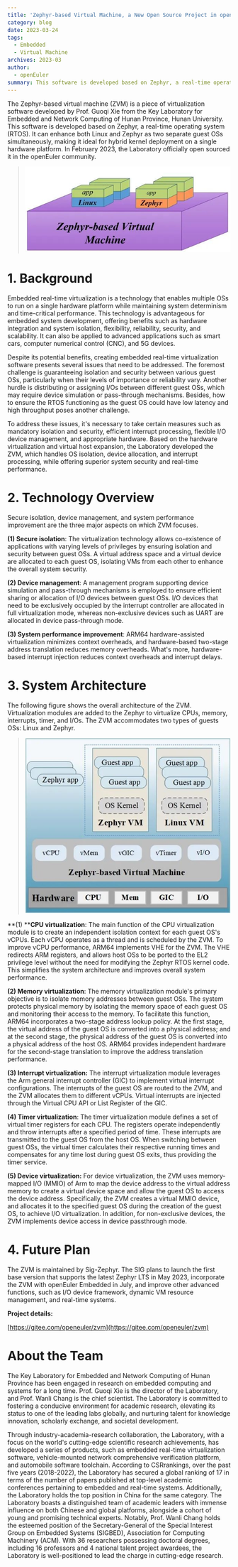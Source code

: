 ```yaml
---
title: 'Zephyr-based Virtual Machine, a New Open Source Project in openEuler'
category: blog
date: 2023-03-24
tags:
  - Embedded
  - Virtual Machine
archives: 2023-03
author:
  - openEuler
summary: This software is developed based on Zephyr, a real-time operating system (RTOS). It can enhance both Linux and Zephyr as two separate guest OSs simultaneously, making it ideal for hybrid kernel deployment on a single hardware platform.
---
```



The Zephyr-based virtual machine (ZVM) is a piece of virtualization software developed by Prof. Guoqi Xie from the Key Laboratory for Embedded and Network Computing of Hunan Province, Hunan University. This software is developed based on Zephyr, a real-time operating system (RTOS). It can enhance both Linux and Zephyr as two separate guest OSs simultaneously, making it ideal for hybrid kernel deployment on a single hardware platform. In February 2023, the Laboratory officially open sourced it in the openEuler community.


>![](./media/image1.jpeg)

# 1. Background

Embedded real-time virtualization is a technology that enables multiple OSs to run on a single hardware platform while maintaining system determinism and time-critical performance. This technology is advantageous for embedded system development, offering benefits such as hardware integration and system isolation, flexibility, reliability, security, and scalability. It can also be applied to advanced applications such as smart cars, computer numerical control (CNC), and 5G devices.

Despite its potential benefits, creating embedded real-time virtualization software presents several issues that need to be addressed. The foremost challenge is guaranteeing isolation and security between various guest OSs, particularly when their levels of importance or reliability vary. Another hurdle is distributing or assigning I/Os between different guest OSs, which may require device simulation or pass-through mechanisms. Besides, how to ensure the RTOS functioning as the guest OS could have low latency and high throughput poses another challenge. 

To address these issues, it's necessary to take certain measures such as mandatory isolation and security, efficient interrupt processing, flexible I/O device management, and appropriate hardware. Based on the hardware virtualization and virtual host expansion, the Laboratory developed the ZVM, which handles OS isolation, device allocation, and interrupt processing, while offering superior system security and real-time performance.

# 2. Technology Overview

Secure isolation, device management, and system performance improvement are the three major aspects on which ZVM focuses.

**(1) Secure isolation**: The virtualization technology allows co-existence of applications with varying levels of privileges by ensuring isolation and security between guest OSs. A virtual address space and a virtual device are allocated to each guest OS, isolating VMs from each other to enhance the overall system security.

**(2) Device management**: A management program supporting device simulation and pass-through mechanisms is employed to ensure efficient sharing or allocation of I/O devices between guest OSs. I/O devices that need to be exclusively occupied by the interrupt controller are allocated in full virtualization mode, whereas non-exclusive devices such as UART are allocated in device pass-through mode.

**(3) System performance improvement**: ARM64 hardware-assisted virtualization minimizes context overheads, and hardware-based two-stage address translation reduces memory overheads. What's more, hardware-based interrupt injection reduces context overheads and interrupt delays.

# 3. System Architecture

The following figure shows the overall architecture of the ZVM. Virtualization modules are added to the Zephyr to virtualize CPUs, memory, interrupts, timer, and I/Os. The ZVM accommodates two types of guests OSs: Linux and Zephyr.

>![](./media/image2.jpeg)

**(1) ****CPU virtualization**: The main function of the CPU virtualization module is to create an independent isolation context for each guest OS's vCPUs. Each vCPU operates as a thread and is scheduled by the ZVM. To improve vCPU performance, ARM64 implements VHE for the ZVM. The VHE redirects ARM registers, and allows host OSs to be ported to the EL2 privilege level without the need for modifying the Zephyr RTOS kernel code. This simplifies the system architecture and improves overall system performance.

**(2) Memory virtualization**: The memory virtualization module's primary objective is to isolate memory addresses between guest OSs. The system protects physical memory by isolating the memory space of each guest OS and monitoring their access to the memory. To facilitate this function, ARM64 incorporates a two-stage address lookup policy. At the first stage, the virtual address of the guest OS is converted into a physical address; and at the second stage, the physical address of the guest OS is converted into a physical address of the host OS. ARM64 provides independent hardware for the second-stage translation to improve the address translation performance.

**(3) Interrupt virtualization:** The interrupt virtualization module leverages the Arm general interrupt controller (GIC) to implement virtual interrupt configurations. The interrupts of the guest OS are routed to the ZVM, and the ZVM allocates them to different vCPUs. Virtual interrupts are injected through the Virtual CPU API or List Register of the GIC.

**(4) Timer virtualization**: The timer virtualization module defines a set of virtual timer registers for each CPU. The registers operate independently and throw interrupts after a specified period of time. These interrupts are transmitted to the guest OS from the host OS. When switching between guest OSs, the virtual timer calculates their respective running times and compensates for any time lost during guest OS exits, thus providing the timer service.

**(5) Device virtualization:** For device virtualization, the ZVM uses memory-mapped I/O (MMIO) of Arm to map the device address to the virtual address memory to create a virtual device space and allow the guest OS to access the device address. Specifically, the ZVM creates a virtual MMIO device, and allocates it to the specified guest OS during the creation of the guest OS, to achieve I/O virtualization. In addition, for non-exclusive devices, the ZVM implements device access in device passthrough mode.

# 4. Future Plan

The ZVM is maintained by Sig-Zephyr. The SIG plans to launch the first base version that supports the latest Zephyr LTS in May 2023, incorporate the ZVM with openEuler Embedded in July, and improve other advanced functions, such as I/O device framework, dynamic VM resource management, and real-time systems.

**Project details:**

[https://gitee.com/openeuler/zvm](https://gitee.com/openeuler/zvm)

# About the Team

The Key Laboratory for Embedded and Network Computing of Hunan Province has been engaged in research on embedded computing and systems for a long time. Prof. Guoqi Xie is the director of the Laboratory, and Prof. Wanli Chang is the chief scientist. The Laboratory is committed to fostering a conducive environment for academic research, elevating its status to one of the leading labs globally, and nurturing talent for knowledge innovation, scholarly exchange, and societal development.

Through industry-academia-research collaboration, the Laboratory, with a focus on the world's cutting-edge scientific research achievements, has developed a series of products, such as embedded real-time virtualization software, vehicle-mounted network comprehensive verification platform, and automobile software toolchain. According to CSRrankings, over the past five years (2018-2022), the Laboratory has secured a global ranking of 17 in terms of the number of papers published at top-level academic conferences pertaining to embedded and real-time systems. Additionally, the Laboratory holds the top position in China for the same category. The Laboratory boasts a distinguished team of academic leaders with immense influence on both Chinese and global platforms, alongside a cohort of young and promising technical experts. Notably, Prof. Wanli Chang holds the esteemed position of the Secretary-General of the Special Interest Group on Embedded Systems (SIGBED), Association for Computing Machinery (ACM). With 36 researchers possessing doctoral degrees, including 16 professors and 4 national talent project awardees, the Laboratory is well-positioned to lead the charge in cutting-edge research.
